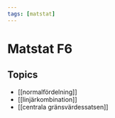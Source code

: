```yaml
---
tags: [matstat]
---
```

# Matstat F6

## Topics
- [[normalfördelning]]
- [[linjärkombination]]
- [[centrala gränsvärdessatsen]]